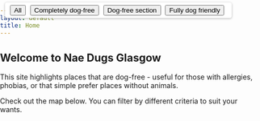 ```yaml
---
layout: default
title: Home
---
```


## Welcome to Nae Dugs Glasgow

This site highlights places that are dog-free - useful for those with allergies, phobias, or that simple prefer places without animals.

Check out the map below. You can filter by different criteria to suit your wants.

<!DOCTYPE html>
<html>
<head>
<meta charset="utf-8" />
<title>Nae Dugs Glasgow - Dog Policy Map</title>
<meta name="viewport" content="width=device-width, initial-scale=1" />
<script src="https://api.mapbox.com/mapbox-gl-js/v2.15.0/mapbox-gl.js"></script>
<link href="https://api.mapbox.com/mapbox-gl-js/v2.15.0/mapbox-gl.css" rel="stylesheet" />
<style>
  body { margin:0; padding:0; }
  #map { position:absolute; top:50px; bottom:0; width:100%; }
  #filterButtons {
    position: absolute;
    top: 5px; left: 10px;
    z-index: 1;
    background: white;
    padding: 5px 10px;
    border-radius: 4px;
    box-shadow: 0 1px 4px rgba(0,0,0,0.3);
  }
  #filterButtons button {
    margin-right: 5px;
    cursor: pointer;
  }
</style>
</head>
<body>

<div id="filterButtons">
  <button onclick="filterMarkers('all')">All</button>
  <button onclick="filterMarkers('green')">Completely dog-free</button>
  <button onclick="filterMarkers('orange')">Dog-free section</button>
  <button onclick="filterMarkers('red')">Fully dog friendly</button>
</div>

<div id="map"></div>

<script>
  mapboxgl.accessToken = 'pk.eyJ1IjoibmFlZHVnc2dsYXNnb3ciLCJhIjoiY21lM2F4ZXJqMDVqcjJpczc4OXlhd2NjaiJ9.x89RmWhqtd4qR_GKMTYccA';
  const map = new mapboxgl.Map({
    container: 'map',
    style: 'mapbox://styles/mapbox/streets-v12',
    center: [-4.2518, 55.8642], // Glasgow centre
    zoom: 14
  });

  const markers = {
    green: [],
    orange: [],
    red: []
  };

  function addMarker(lng, lat, color, popupHTML) {
    const marker = new mapboxgl.Marker({ color: color })
      .setLngLat([lng, lat])
      .setPopup(new mapboxgl.Popup().setHTML(popupHTML))
      .addTo(map);

    markers[color].push(marker);
  }

  // Ottoman Coffee House marker (completely dog-free)
  addMarker(-4.2542, 55.8649, 'green', "<b>Ottoman Coffee House</b><br>Completely dog-free venue");

  function filterMarkers(color) {
    if (color === 'all') {
      Object.values(markers).flat().forEach(marker => marker.addTo(map));
    } else {
      Object.entries(markers).forEach(([key, arr]) => {
        if (key === color) {
          arr.forEach(marker => marker.addTo(map));
        } else {
          arr.forEach(marker => marker.remove());
        }
      });
    }
  }
</script>

</body>
</html>
